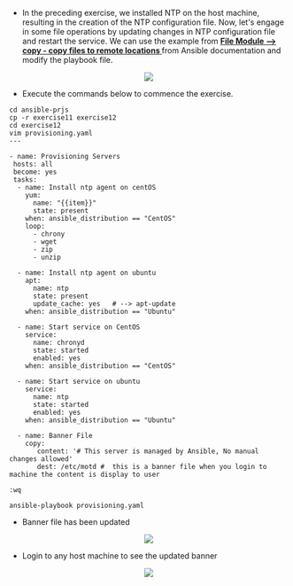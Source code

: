 - In the preceding exercise, we installed NTP on the host machine,
 resulting in the creation of the NTP configuration file. Now, let's engage in some file operations by updating changes in NTP configuration file and restart the service. We can use the example from 
 **<a href="https://docs.ansible.com/ansible/2.8/modules/list_of_files_modules.html" target="_blank">**File Module -->**  </a>** 
**<a href="https://docs.ansible.com/ansible/2.8/modules/copy_module.html#copy-module" target="_blank">**copy - copy files to remote locations**  </a>** from Ansible documentation and modify the playbook file.
 
 <p align="center">
  <img src="https://github.com/k-mughal/Ansible/assets/18217530/583d59bf-f616-4fbe-ad33-fb94619516e4">
</p> 
 
  - Execute the commands below to commence the exercise.

 ```
cd ansible-prjs
cp -r exercise11 exercise12
cd exercise12
vim provisioning.yaml
---

- name: Provisioning Servers
  hosts: all
  become: yes
  tasks:
   - name: Install ntp agent on centOS
     yum:
       name: "{{item}}"
       state: present
     when: ansible_distribution == "CentOS"
     loop:
       - chrony
       - wget
       - zip
       - unzip

   - name: Install ntp agent on ubuntu
     apt:
       name: ntp
       state: present
       update_cache: yes   # --> apt-update
     when: ansible_distribution == "Ubuntu"

   - name: Start service on CentOS
     service:
       name: chronyd
       state: started
       enabled: yes
     when: ansible_distribution == "CentOS"

   - name: Start service on ubuntu
     service:
       name: ntp
       state: started
       enabled: yes
     when: ansible_distribution == "Ubuntu"

   - name: Banner File
     copy:
        content: '# This server is managed by Ansible, No manual changes allowed'
        dest: /etc/motd #  this is a banner file when you login to machine the content is display to user

:wq

ansible-playbook provisioning.yaml

```
- Banner file has been updated
  
 <p align="center">
  <img src="https://github.com/k-mughal/Ansible/assets/18217530/567ca011-7894-4e8b-b753-847a09f48145">
</p>

- Login to any host machine to see the updated banner
  
 <p align="center">
  <img src="https://github.com/k-mughal/Ansible/assets/18217530/27e03415-596c-4bf4-82a9-840167a0ffa4">
</p>
